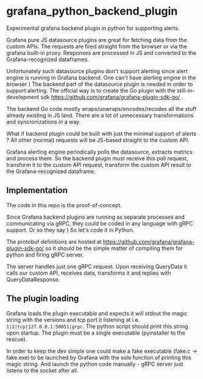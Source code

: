 # grafana_python_backend_plugin

Experimental grafana backend plugin in python for supporting alerts.

Grafana pure JS datasource plugins are great for fetching data from the custom APIs.
The requests are fired straight from the browser or via the grafana built-in proxy.
Responses are processed in JS and converted to the Grafana-recognized dataframes.

Unfortunately such datasource plugins don't support alerting since alert engine is running in Grafana backend.
One can't have alerting engine in the browser )
The backend part of the datasource plugin is needed in order to support alerting.
The official way is to create the Go plugin with the still-in-development sdk https://github.com/grafana/grafana-plugin-sdk-go/ .

The backend Go code mostly wraps/unwraps/encodes/recodes all the stuff already existing in JS land.
There are a lot of unnecessary transformations and syncronizations in a way.

What if backend plugin could be built with just the minimal support of alerts ?
All other (normal) requests will be JS-based straight to the custom API.

Grafana alerting engine periodically polls the datasource, extracts metrics and process them.
So the backend plugin must receive this poll request, transform it to the custom API request, transform the custom API result to the Grafana-recognized
dataframe.

## Implementation
The code in this repo is the proof-of-concept.


Since Grafana backend plugins are running as separate processes and communicating via gRPC, they could be 
coded in any language with gRPC support. Or so they say ) So let's code it in Python.

The protobuf definitions are hosted at https://github.com/grafana/grafana-plugin-sdk-go/
so it should be the simple matter of compiling them for python and firing gRPC server.

The server handles just one gRPC request. 
Upon receiving QueryData it calls our custom API, receives data, transforms it and replies with QueryDataResponse.

## The plugin loading

Grafana loads the plugin executable and expects it will stdout the magic string with the versions and tcp port it listening at
i.e. ```1|2|tcp|127.0.0.1:50051|grpc```.
The python script should print this string upon startup. 
The plugin must be a single executable (pyinstaller to the rescue).

In order to keep the dev simple one could make a fake executable (fake.c -> fake.exe) to be launched by Grafana with the sole function of printing this
magic string. And launch the python code manually - gRPC server just listens to the socket after all.
